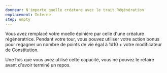 ```yaml
---
donneur: N'importe quelle créature avec le trait Régénération
emplacement: Interne
step: empty
---
```

Vous avez remplacé votre moelle épinière par celle d'une créature régénératrice. Pendant votre tour, vous pouvez utiliser votre action bonus pour regagner un nombre de points de vie égal à 1d10 + votre modificateur de Constitution.

Une fois que vous avez utilisé cette capacité, vous ne pouvez le refaire avant d'avoir terminé un repos. 